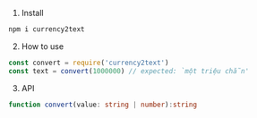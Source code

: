 1. Install

```sh
npm i currency2text
```

2. How to use

```js
const convert = require('currency2text')
const text = convert(1000000) // expected: `một triệu chẵn'
```

3. API
```ts
function convert(value: string | number):string
```